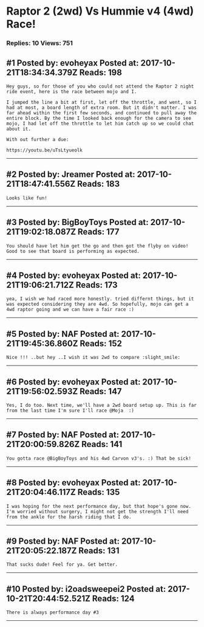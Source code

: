 # Raptor 2 (2wd) Vs Hummie v4 (4wd) Race!

### Replies: 10 Views: 751

## \#1 Posted by: evoheyax Posted at: 2017-10-21T18:34:34.379Z Reads: 198

```
Hey guys, so for those of you who could not attend the Raptor 2 night ride event, here is the race between mojo and I.

I jumped the line a bit at first, let off the throttle, and went, so I had at most, a board length of extra room. But it didn't matter. I was far ahead within the first few seconds, and continued to pull away the entire block. By the time I looked back enough for the camera to see mojo, I had let off the throttle to let him catch up so we could chat about it.

With out further a due:

https://youtu.be/uTsLtyueolk
```

---
## \#2 Posted by: Jreamer Posted at: 2017-10-21T18:47:41.556Z Reads: 183

```
Looks like fun!
```

---
## \#3 Posted by: BigBoyToys Posted at: 2017-10-21T19:02:18.087Z Reads: 177

```
You should have let him get the go and then got the flyby on video! Good to see that board is performing as expected.
```

---
## \#4 Posted by: evoheyax Posted at: 2017-10-21T19:06:21.712Z Reads: 173

```
yea, I wish we had raced more honestly. tried differnt things, but it was expected considering they are 4wd. So hopefully, mojo can get a 4wd raptor going and we can have a fair race :)
```

---
## \#5 Posted by: NAF Posted at: 2017-10-21T19:45:36.860Z Reads: 152

```
Nice !!! ..but hey ..I wish it was 2wd to compare :slight_smile:
```

---
## \#6 Posted by: evoheyax Posted at: 2017-10-21T19:56:02.593Z Reads: 147

```
Yes, I do too. Next time, we'll have a 2wd board setup up. This is far from the last time I'm sure I'll race @Moja  :)
```

---
## \#7 Posted by: NAF Posted at: 2017-10-21T20:00:59.826Z Reads: 141

```
You gotta race @BigBoyToys and his 4wd Carvon v3's. :) That be sick!
```

---
## \#8 Posted by: evoheyax Posted at: 2017-10-21T20:04:46.117Z Reads: 135

```
I was hoping for the next performance day, but that hope's gone now. I'm worried without surgery, I might not get the strength I'll need from the ankle for the harsh riding that I do.
```

---
## \#9 Posted by: NAF Posted at: 2017-10-21T20:05:22.187Z Reads: 131

```
That sucks dude! Feel for ya. Get better.
```

---
## \#10 Posted by: i2oadsweepei2 Posted at: 2017-10-21T20:44:52.521Z Reads: 124

```
There is always performance day #3
```

---
